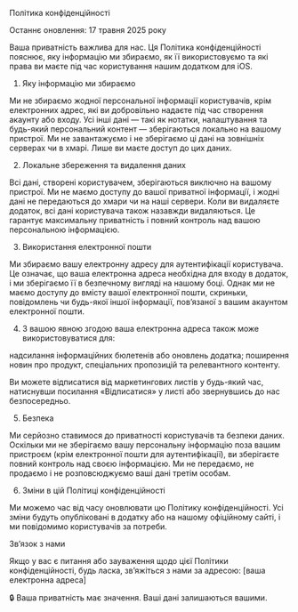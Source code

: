 Політика конфіденційності

Останнє оновлення: 17 травня 2025 року

Ваша приватність важлива для нас. Ця Політика конфіденційності пояснює, яку інформацію ми збираємо, як її використовуємо та які права ви маєте під час користування нашим додатком для iOS.

1. Яку інформацію ми збираємо

Ми не збираємо жодної персональної інформації користувачів, крім електронних адрес, які ви добровільно надаєте під час створення акаунту або входу. 
Усі інші дані — такі як нотатки, налаштування та будь-який персональний контент — зберігаються локально на вашому пристрої. Ми не завантажуємо і не зберігаємо ці дані на зовнішніх серверах чи в хмарі. Лише ви маєте доступ до цих даних.

2. Локальне збереження та видалення даних

Всі дані, створені користувачем, зберігаються виключно на вашому пристрої.
Ми не маємо доступу до вашої приватної інформації, і жодні дані не передаються до хмари чи на наші сервери.
Коли ви видаляєте додаток, всі дані користувача також назавжди видаляються.
Це гарантує максимальну приватність і повний контроль над вашою персональною інформацією.

3. Використання електронної пошти

Ми збираємо вашу електронну адресу для аутентифікації користувача.
Це означає, що ваша електронна адреса необхідна для входу в додаток, і ми зберігаємо її в безпечному вигляді на нашому боці.
Однак ми не маємо доступу до вмісту вашої електронної пошти, скриньки, повідомлень чи будь-якої іншої інформації, пов’язаної з вашим акаунтом електронної пошти.
 
4. З вашою явною згодою ваша електронна адреса також може використовуватися для:

надсилання інформаційних бюлетенів або оновлень додатка;
поширення новин про продукт, спеціальних пропозицій та релевантного контенту.

Ви можете відписатися від маркетингових листів у будь-який час, натиснувши посилання «Відписатися» у листі або звернувшись до нас безпосередньо.

5. Безпека
   
Ми серйозно ставимося до приватності користувачів та безпеки даних.
Оскільки ми не зберігаємо вашу персональну інформацію поза вашим пристроєм (крім електронної пошти для аутентифікації), ви зберігаєте повний контроль над своєю інформацією.
Ми не передаємо, не продаємо і не розповсюджуємо ваші дані третім особам.

6. Зміни в цій Політиці конфіденційності
    
Ми можемо час від часу оновлювати цю Політику конфіденційності.
Усі зміни будуть опубліковані в додатку або на нашому офіційному сайті, і ми повідомимо користувачів за потреби.

Зв’язок з нами

Якщо у вас є питання або зауваження щодо цієї Політики конфіденційності, будь ласка, зв’яжіться з нами за адресою: [ваша електронна адреса]

🔒 Ваша приватність має значення. Ваші дані залишаються вашими.

